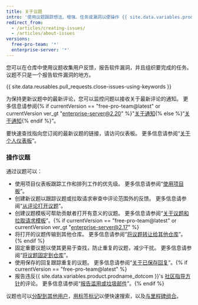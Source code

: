 ```yaml
---
title: 关于议题
intro: '使用议题跟踪想法、增强、任务或漏洞以便操作 {{ site.data.variables.product.product_name }}。'
redirect_from:
  - /articles/creating-issues/
  - /articles/about-issues
versions:
  free-pro-team: '*'
  enterprise-server: '*'
---
```


您可以在仓库中使用议题收集用户反馈，报告软件漏洞，并且组织要完成的任务。 议题不只是一个报告软件漏洞的地方。

{{ site.data.reusables.pull_requests.close-issues-using-keywords }}

为保持更新议题中的最新评论，您可以监控问题以接收关于最新评论的通知。 更多信息请参阅{% if currentVersion == "free-pro-team@latest" or currentVersion ver_gt "enterprise-server@2.20" %}"[关于通知](/github/managing-subscriptions-and-notifications-on-github/about-notifications){% else %}“[关于通知](/github/receiving-notifications-about-activity-on-github/about-notifications){% endif %}”。

要快速查找指向您订阅的最新议题的链接，请访问仪表板。 更多信息请参阅“[关于个人仪表板](/articles/about-your-personal-dashboard)”。

### 操作议题

通过议题可以：
- 使用项目仪表板跟踪工作和排列工作的优先级。 更多信息请参阅“[使用项目板](/articles/about-project-boards)”。
- 创建新议题以跟踪议题或拉取请求审查中评论范围外的反馈。 更多信息请参阅“[从评论打开议题](/github/managing-your-work-on-github/opening-an-issue-from-a-comment)”。
- 创建议题模板可帮助贡献者打开有意义的议题。 更多信息请参阅“[关于议题和拉取请求模板](/articles/about-issue-and-pull-request-templates)”。{% if currentVersion == "free-pro-team@latest" or currentVersion ver_gt "enterprise-server@2.17" %}
- 将打开的议题传输到其他仓库。 更多信息请参阅“[将议题转让给其他仓库](/articles/transferring-an-issue-to-another-repository)”。{% endif %}
- 固定重要议题以使其更易于查找，防止重复的议题，减少干扰。 更多信息请参阅“[将议题固定到仓库](/articles/pinning-an-issue-to-your-repository)”。
- 使用保存的回复跟踪重复的议题。 更多信息请参阅“[关于已保存回复](/articles/about-saved-replies)”。{% if currentVersion == "free-pro-team@latest" %}
- 报告违反{{ site.data.variables.product.prodname_dotcom }}'s [社区指导方针](/articles/github-community-guidelines)的评论。 更多信息请参阅“[报告滥用或垃圾邮件](/articles/reporting-abuse-or-spam)”。{% endif %}

议题也可以[分配到其他用户](/articles/assigning-issues-and-pull-requests-to-other-github-users)，[用标签标记](/articles/applying-labels-to-issues-and-pull-requests)以便快速搜索，以及[与里程碑组合](/articles/creating-and-editing-milestones-for-issues-and-pull-requests)。
